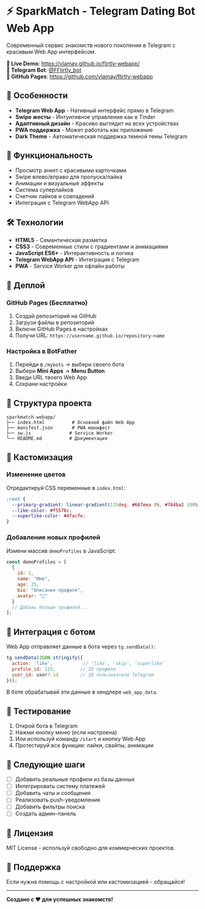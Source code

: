 # ⚡ SparkMatch - Telegram Dating Bot Web App

Современный сервис знакомств нового поколения в Telegram с красивым Web App интерфейсом.

**🚀 Live Demo**: https://vlamay.github.io/flirtly-webapp/  
**🤖 Telegram Bot**: [@FFlirtly_bot](https://t.me/FFlirtly_bot)  
**📱 GitHub Pages**: https://github.com/vlamay/flirtly-webapp

## 🚀 Особенности

- **Telegram Web App** - Нативный интерфейс прямо в Telegram
- **Swipe жесты** - Интуитивное управление как в Tinder
- **Адаптивный дизайн** - Красиво выглядит на всех устройствах
- **PWA поддержка** - Может работать как приложение
- **Dark Theme** - Автоматическая поддержка темной темы Telegram

## 📱 Функциональность

- Просмотр анкет с красивыми карточками
- Swipe влево/вправо для пропуска/лайка
- Анимации и визуальные эффекты
- Система суперлайков
- Счетчик лайков и совпадений
- Интеграция с Telegram WebApp API

## 🛠 Технологии

- **HTML5** - Семантическая разметка
- **CSS3** - Современные стили с градиентами и анимациями
- **JavaScript ES6+** - Интерактивность и логика
- **Telegram WebApp API** - Интеграция с Telegram
- **PWA** - Service Worker для офлайн работы

## 🚀 Деплой

### GitHub Pages (Бесплатно)

1. Создай репозиторий на GitHub
2. Загрузи файлы в репозиторий
3. Включи GitHub Pages в настройках
4. Получи URL: `https://username.github.io/repository-name`

### Настройка в BotFather

1. Перейди в `/mybots` → выбери своего бота
2. Выбери **Mini Apps** → **Menu Button**
3. Введи URL твоего Web App
4. Сохрани настройки

## 📂 Структура проекта

```
sparkmatch-webapp/
├── index.html          # Основной файл Web App
├── manifest.json       # PWA манифест
├── sw.js              # Service Worker
└── README.md          # Документация
```

## 🎨 Кастомизация

### Изменение цветов
Отредактируй CSS переменные в `index.html`:

```css
:root {
  --primary-gradient: linear-gradient(135deg, #667eea 0%, #764ba2 100%);
  --like-color: #f5576c;
  --superlike-color: #4facfe;
}
```

### Добавление новых профилей
Измени массив `demoProfiles` в JavaScript:

```javascript
const demoProfiles = [
  {
    id: 1,
    name: "Имя",
    age: 25,
    bio: "Описание профиля",
    avatar: "👤"
  }
  // Добавь больше профилей...
];
```

## 🔧 Интеграция с ботом

Web App отправляет данные в бота через `tg.sendData()`:

```javascript
tg.sendData(JSON.stringify({
  action: 'like',           // 'like', 'skip', 'superlike'
  profile_id: 123,         // ID профиля
  user_id: user?.id        // ID пользователя Telegram
}));
```

В боте обрабатывай эти данные в хендлере `web_app_data`.

## 📱 Тестирование

1. Открой бота в Telegram
2. Нажми кнопку меню (если настроена)
3. Или используй команду `/start` и кнопку Web App
4. Протестируй все функции: лайки, свайпы, анимации

## 🎯 Следующие шаги

- [ ] Добавить реальные профили из базы данных
- [ ] Интегрировать систему платежей
- [ ] Добавить чаты и сообщения
- [ ] Реализовать push-уведомления
- [ ] Добавить фильтры поиска
- [ ] Создать админ-панель

## 📄 Лицензия

MIT License - используй свободно для коммерческих проектов.

## 🤝 Поддержка

Если нужна помощь с настройкой или кастомизацией - обращайся!

---

**Создано с ❤️ для успешных знакомств!**
